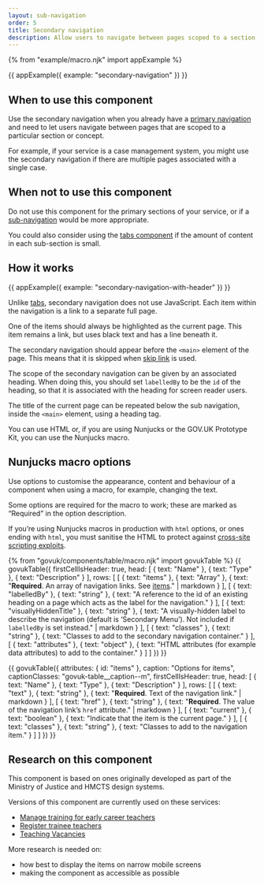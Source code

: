 ```yaml
---
layout: sub-navigation
order: 5
title: Secondary navigation
description: Allow users to navigate between pages scoped to a section.
---
```


{% from "example/macro.njk" import appExample %}

{{ appExample({
  example: "secondary-navigation"
}) }}

## When to use this component

Use the secondary navigation when you already have a [primary navigation](primary-navigation) and need to let users navigate between pages that are scoped to a particular section or concept.

For example, if your service is a case management system, you might use the secondary navigation if there are multiple pages associated with a single case.

## When not to use this component

Do not use this component for the primary sections of your service, or if a [sub-navigation](sub-navigation) would be more appropriate.

You could also consider using the [tabs component](https://design-system.service.gov.uk/components/tabs/) if the amount of content in each sub-section is small.

## How it works

{{ appExample({
  example: "secondary-navigation-with-header"
}) }}

Unlike [tabs](https://design-system.service.gov.uk/components/tabs/), secondary navigation does not use JavaScript. Each item within the navigation is a link to a separate full page.

One of the items should always be highlighted as the current page. This item remains a link, but uses black text and has a line beneath it.

The secondary navigation should appear before the `<main>` element of the page. This means that it is skipped when [skip link](https://design-system.service.gov.uk/components/skip-link/) is used.

The scope of the secondary navigation can be given by an associated heading. When doing this, you should set `labelledBy` to be the `id` of the heading, so that it is associated with the heading for screen reader users.

The title of the current page can be repeated below the sub navigation, inside the `<main>` element, using a heading tag.

You can use HTML or, if you are using Nunjucks or the GOV.UK Prototype Kit, you can use the Nunjucks macro.

## Nunjucks macro options

Use options to customise the appearance, content and behaviour of a component when using a macro, for example, changing the text.

Some options are required for the macro to work; these are marked as “Required” in the option description.

If you’re using Nunjucks macros in production with `html` options, or ones ending with `html`, you must sanitise the HTML to protect against [cross-site scripting exploits](https://developer.mozilla.org/en-US/docs/Glossary/Cross-site_scripting).

{% from "govuk/components/table/macro.njk" import govukTable %}
{{ govukTable({
  firstCellIsHeader: true,
  head: [
    { text: "Name" },
    { text: "Type" },
    { text: "Description" }
  ],
  rows: [
    [
      { text: "items" },
      { text: "Array" },
      { text: "**Required**. An array of navigation links. See [items](#items)." | markdown }
    ],
    [
      { text: "labelledBy" },
      { text: "string" },
      { text: "A reference to the id of an existing heading on a page which acts as the label for the navigation." }
    ],
    [
      { text: "visuallyHiddenTitle" },
      { text: "string" },
      { text: "A visually-hidden label to describe the navigation (default is ‘Secondary Menu’). Not included if `labelledBy` is set instead." | markdown }
    ],
    [
      { text: "classes" },
      { text: "string" },
      { text: "Classes to add to the secondary navigation container." }
    ],
    [
      { text: "attributes" },
      { text: "object" },
      { text: "HTML attributes (for example data attributes) to add to the container." }
    ]
  ]
}) }}

{{ govukTable({
  attributes: { id: "items" },
  caption: "Options for items",
  captionClasses: "govuk-table__caption--m",
  firstCellIsHeader: true,
  head: [
    { text: "Name" },
    { text: "Type" },
    { text: "Description" }
  ],
  rows: [
    [
      { text: "text" },
      { text: "string" },
      { text: "**Required**. Text of the navigation link." | markdown }
    ],
    [
      { text: "href" },
      { text: "string" },
      { text: "**Required**. The value of the navigation link’s `href` attribute." | markdown }
    ],
    [
      { text: "current" },
      { text: "boolean" },
      { text: "Indicate that the item is the current page." }
    ],
    [
      { text: "classes" },
      { text: "string" },
      { text: "Classes to add to the navigation item." }
    ]
  ]
}) }}

## Research on this component

This component is based on ones originally developed as part of the Ministry of Justice and HMCTS design systems.

Versions of this component are currently used on these services:

- [Manage training for early career teachers](https://manage-training-for-early-career-teachers.education.gov.uk)
- [Register trainee teachers](https://www.register-trainee-teachers.service.gov.uk)
- [Teaching Vacancies](https://teaching-vacancies.service.gov.uk)

More research is needed on:

- how best to display the items on narrow mobile screens
- making the component as accessible as possible
